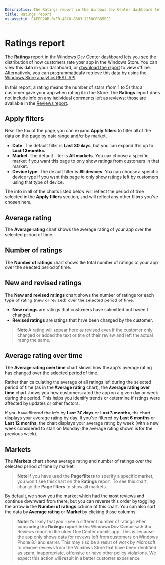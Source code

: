 ```yaml
---
Description: The Ratings report in the Windows Dev Center dashboard lets you see the distribution of how customers rate your app in the Windows Store.
title: Ratings report
ms.assetid: CAFEC20B-04FB-48C8-B663-1238C0B85ECD
---
```


# Ratings report


The **Ratings** report in the Windows Dev Center dashboard lets you see the distribution of how customers rate your app in the Windows Store. You can view this data in your dashboard, or [download the report](download-analytic-reports.md) to view offline. Alternatively, you can programmatically retrieve this data by using the [Windows Store analytics REST API](../monetize/access-analytics-data-using-windows-store-services.md).

In this report, a rating means the number of stars (from 1 to 5) that a customer gave your app when rating it in the Store. The **Ratings** report does not include info on any individual comments left as reviews; those are available in the [Reviews report](reviews-report.md).

## Apply filters


Near the top of the page, you can expand **Apply filters** to filter all of the data on this page by date range and/or by market.

-   **Date**: The default filter is **Last 30 days**, but you can expand this up to **Last 12 months**.
-   **Market**: The default filter is **All markets**. You can choose a specific market if you want this page to only show ratings from customers in that market.
-   **Device type**: The default filter is **All devices**. You can choose a specific device type if you want this page to only show ratings left by customers using that type of device.

The info in all of the charts listed below will reflect the period of time selected in the **Apply filters** section, and will reflect any other filters you've chosen here.

## Average rating


The **Average rating** chart shows the average rating of your app over the selected period of time.

## Number of ratings


The **Number of ratings** chart shows the total number of ratings of your app over the selected period of time.

## New and revised ratings


The **New and revised ratings** chart shows the number of ratings for each type of rating (new or revised) over the selected period of time.

-   **New ratings** are ratings that customers have submitted but haven't changed.
-   **Revised ratings** are ratings that have been changed by the customer.

>**Note**  A rating will appear here as revised even if the customer only changed or added the text or title of their review and left the actual rating the same.

## Average rating over time


The **Average rating over time** chart shows how the app's average rating has changed over the selected period of time.

Rather than calculating the average of all ratings left during the selected period of time (as in the **Average rating** chart), the **Average rating over time** chart shows you how customers rated the app on a given day or week during the period. This helps you identify trends or determine if ratings were affected by updates or other factors.

If you have filtered the info by **Last 30 days** or **Last 3 months**, the chart displays your average rating by day. If you've filtered by **Last 6 months** or **Last 12 months**, the chart displays your average rating by week (with a new week considered to start on Monday; the average rating shown is for the previous week).

## Markets


The **Markets** chart shows average rating and number of ratings over the selected period of time by market.

> **Note**  If you have used the **Page filters** to specify a specific market, you won't see this chart on the **Ratings** report. To see this chart, change the **Page filters** to show all markets.

By default, we show you the market which had the most reviews and continue downward from there, but you can reverse this order by toggling the arrow in the **Number of ratings** column of this chart. You can also sort the data by **Average rating** or **Market** by clicking those columns.

> **Note**  It’s likely that you’ll see a different number of ratings when comparing the **Ratings** report in the Windows Dev Center with the Reviews report in the older Dev Center mobile app. This is because the app only shows data for reviews left from customers on Windows Phone 8.1 and earlier. This may also be a result of work by Microsoft to remove reviews from the Windows Store that have been identified as spam, inappropriate, offensive or have other policy violations. We expect this action will result in a better customer experience.

 

 


<!--HONumber=Mar16_HO1-->


